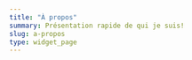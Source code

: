 ```yaml
---
title: "À propos"
summary: Présentation rapide de qui je suis!
slug: a-propos
type: widget_page
---
```

